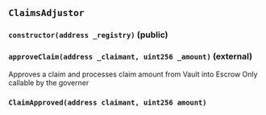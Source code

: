 ## `ClaimsAdjustor`






### `constructor(address _registry)` (public)





### `approveClaim(address _claimant, uint256 _amount)` (external)

Approves a claim and processes claim amount from Vault into Escrow
Only callable by the governer





### `ClaimApproved(address claimant, uint256 amount)`





